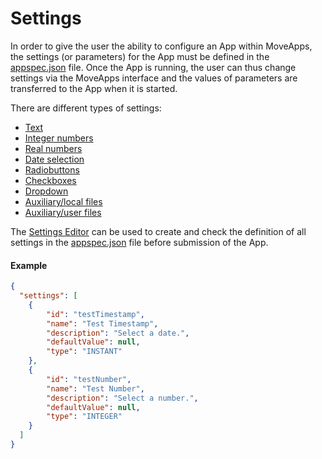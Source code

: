# Settings

In order to give the user the ability to configure an App within MoveApps, the settings (or parameters) for the App must be defined in the [appspec.json](appspec.md) file. Once the App is running, the user can thus change settings via the MoveApps interface and the values of parameters are transferred to the App when it is started.

There are different types of settings:
  - [Text](appspec/current/settings/string.md)
  - [Integer numbers](appspec/current/settings/integer.md)
  - [Real numbers](appspec/current/settings/double.md)
  - [Date selection](appspec/current/settings/timestamp.md)
  - [Radiobuttons](appspec/current/settings/radiobuttons.md)
  - [Checkboxes](appspec/current/settings/checkbox.md)
  - [Dropdown](appspec/current/settings/dropdown.md)
  - [Auxiliary/local files](appspec/current/settings/local_file.md)
  - [Auxiliary/user files](appspec/current/settings/user_file.md)
  
  The [Settings Editor](https://www.moveapps.org/apps/settingseditor) can be used to create and check the definition of all settings in the [appspec.json](appspec.md) file before submission of the App.

#### Example
```json
{
  "settings": [
    {
        "id": "testTimestamp",
        "name": "Test Timestamp",
        "description": "Select a date.",
        "defaultValue": null,
		"type": "INSTANT"
    },
    {
        "id": "testNumber",
        "name": "Test Number",
        "description": "Select a number.",
        "defaultValue": null,
		"type": "INTEGER"
    }
  ]
}
```